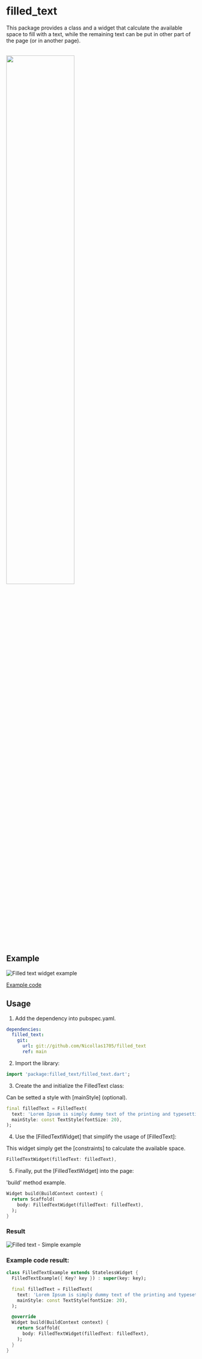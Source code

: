 # filled_text

This package provides a class and a widget that calculate the available space to fill with a text, while the remaining text can be put in other part of the page (or in another page).

<br>
<img WIDTH="60%" src="https://user-images.githubusercontent.com/84534787/120998591-a95c6980-c7a1-11eb-9435-7d7587f0b32b.png">
<br>
<br>


## Example

![Filled text widget example]()

[Example code](https://github.com/Nicollas1705/filled_text_example)


## Usage

1. Add the dependency into pubspec.yaml.

```yaml
dependencies:
  filled_text:
    git:
      url: git://github.com/Nicollas1705/filled_text
      ref: main
```

2. Import the library:

```dart
import 'package:filled_text/filled_text.dart';
```

3. Create the and initialize the FilledText class:

Can be setted a style with [mainStyle] (optional).

```dart
final filledText = FilledText(
  text: 'Lorem Ipsum is simply dummy text of the printing and typesetting industry.',
  mainStyle: const TextStyle(fontSize: 20),
);
```

4. Use the [FilledTextWidget] that simplify the usage of [FilledText]:

This widget simply get the [constraints] to calculate the available space.

```dart
FilledTextWidget(filledText: filledText),
```

5. Finally, put the [FilledTextWidget] into the page:

'build' method example.

```dart
Widget build(BuildContext context) {
  return Scaffold(
    body: FilledTextWidget(filledText: filledText),
  );
}
```

### Result

![Filled text - Simple example]()


### Example code result:

```dart
class FilledTextExample extends StatelessWidget {
  FilledTextExample({ Key? key }) : super(key: key);

  final filledText = FilledText(
    text: 'Lorem Ipsum is simply dummy text of the printing and typesetting industry.',
    mainStyle: const TextStyle(fontSize: 20),
  );

  @override
  Widget build(BuildContext context) {
    return Scaffold(
      body: FilledTextWidget(filledText: filledText),
    );
  }
}
```
